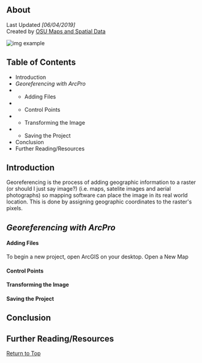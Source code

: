 ## About
Last Updated *[06/04/2019]*   
Created by [OSU Maps and Spatial Data](https://info.library.okstate.edu/map-room)

![img example](images/OSULogo.png)

## Table of Contents
- Introduction 
- *Georeferencing with ArcPro*
- - Adding Files
- - Control Points
- - Transforming the Image
- - Saving the Project
- Conclusion
- Further Reading/Resources

## Introduction

Georeferencing is the process of adding geographic information to a raster (or should I just say image?) (i.e. maps, satelite images and aerial photographs) so mapping software can place the image in its real world location. This is done by assigning geographic coordinates to the raster's pixels. 

## *Georeferencing with ArcPro*

#### Adding Files

To begin a new project, open ArcGIS on your desktop.
Open a New Map
#### Control Points

#### Transforming the Image

#### Saving the Project

## Conclusion

## Further Reading/Resources


[Return to Top](#about)
